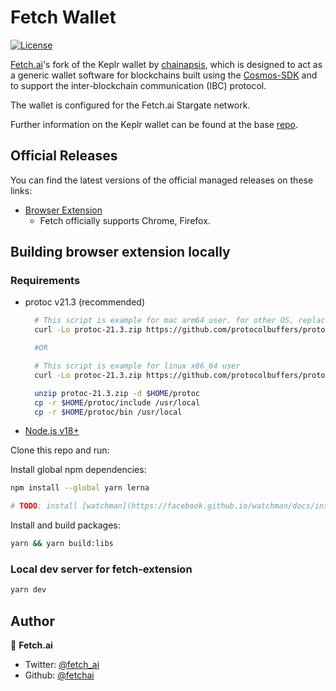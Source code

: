 # Fetch Wallet

[![License](https://img.shields.io/badge/License-Apache%202.0-blue.svg)](https://opensource.org/licenses/Apache-2.0)

[Fetch.ai](https://fetch.ai)'s fork of the Keplr wallet by [chainapsis](https://github.com/chainapsis), which is designed to act as a generic wallet software for blockchains built using the [Cosmos-SDK](https://github.com/cosmos/cosmos-sdk) and to support the inter-blockchain communication (IBC) protocol.

The wallet is configured for the Fetch.ai Stargate network. 

Further information on the Keplr wallet can be found at the base [repo](https://github.com/chainapsis/keplr-extension).  

## Official Releases

You can find the latest versions of the official managed releases on these links:

- [Browser Extension](https://chrome.google.com/webstore/detail/fetch-wallet/ellkdbaphhldpeajbepobaecooaoafpg)
    - Fetch officially supports Chrome, Firefox.

## Building browser extension locally

### Requirements

- protoc v21.3 (recommended)

  ```sh
    # This script is example for mac arm64 user. for other OS, replace URL(starts with https://..) to be matched with your OS from https://github.com/protocolbuffers/protobuf/releases/tag/v21.3
    curl -Lo protoc-21.3.zip https://github.com/protocolbuffers/protobuf/releases/download/v21.3/protoc-21.3-osx-aarch_64.zip 
  
    #OR
  
    # This script is example for linux x86_64 user
    curl -Lo protoc-21.3.zip https://github.com/protocolbuffers/protobuf/releases/download/v21.3/protoc-21.3-linux-x86_64.zip
  
    unzip protoc-21.3.zip -d $HOME/protoc
    cp -r $HOME/protoc/include /usr/local
    cp -r $HOME/protoc/bin /usr/local
  ```

- [Node.js v18+](https://nodejs.org/)

Clone this repo and run:

Install global npm dependencies:

```bash
npm install --global yarn lerna

# TODO: install [watchman](https://facebook.github.io/watchman/docs/install.html)
```

Install and build packages:

```bash
yarn && yarn build:libs
```

### Local dev server for fetch-extension

```bash
yarn dev
```

## Author

👤 **Fetch.ai**

* Twitter: [@fetch_ai](https://twitter.com/Fetch_ai)
* Github: [@fetchai](https://github.com/fetchai)
